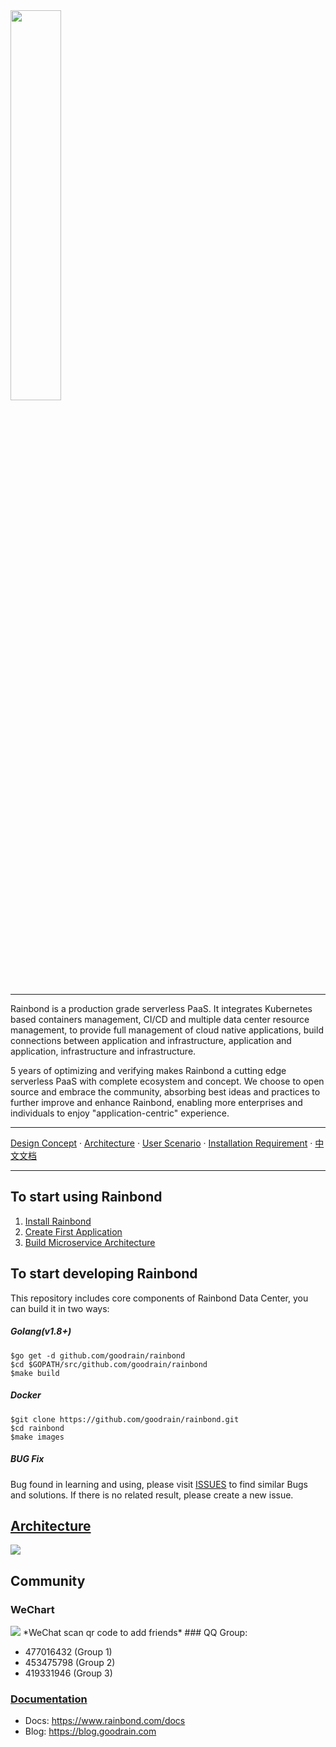 <img src="https://github.com/goodrain/rainbond/blob/master/docs/rainbond_logo.png" width="40%">

----
Rainbond is a production grade serverless PaaS. It integrates Kubernetes based containers management, CI/CD and multiple data center resource management, to provide full management of cloud native applications, build connections between application and infrastructure, application and application, infrastructure and infrastructure.

5 years of optimizing and verifying makes Rainbond a cutting edge serverless PaaS with complete ecosystem and concept. We choose to open source and embrace the community, absorbing best ideas and practices to further improve and enhance Rainbond, enabling more enterprises and individuals to enjoy "application-centric" experience.

----
[Design Concept](http://www.rainbond.com/docs/stable/getting-started/design-concept.html) · [Architecture](http://www.rainbond.com/docs/stable/getting-started/architecture.html) · [User Scenario](getting-started/scenario-microservice.html) · [Installation Requirement](http://www.rainbond.com/docs/stable/getting-started/pre-install.html) · [中文文档](https://github.com/goodrain/rainbond/blob/master/docs/Readme_cn.md)

----
## To start using Rainbond

1. [Install Rainbond](http://www.rainbond.com/docs/stable/getting-started/pre-install.html)
2. [Create First Application](http://www.rainbond.com/docs/stable/user-app-docs/addapp/addapp-code.html)
3. [Build Microservice Architecture](http://www.rainbond.com/docs/stable/user-app-docs/addapp/addapp-cloud_framework.html)

## To start developing Rainbond

This repository includes core components of Rainbond Data Center, you can build it in two ways:

##### Golang(v1.8+)

```
$go get -d github.com/goodrain/rainbond
$cd $GOPATH/src/github.com/goodrain/rainbond
$make build
```
##### Docker

```
$git clone https://github.com/goodrain/rainbond.git
$cd rainbond
$make images
```
##### BUG Fix

Bug found in learning and using, please visit [ISSUES](https://github.com/goodrain/rainbond/issues) to find similar Bugs and solutions. If there is no related result, please create a new issue.

## [Architecture](http://www.rainbond.com/docs/stable/getting-started/architecture.html)

<img src="https://github.com/goodrain/rainbond/blob/master/docs/rainbond_architecture.png" href="http://www.rainbond.com/docs/stable/getting-started/architecture.html">

## Community
### WeChart
<img src="https://github.com/goodrain/rainbond/blob/master/docs/Wechat.jpeg">
*WeChat scan qr code to add friends*
### QQ Group:

- 477016432 (Group 1) 
- 453475798 (Group 2)  
- 419331946 (Group 3)

### [Documentation](http://www.rainbond.com/docs/stable/)       

- Docs: https://www.rainbond.com/docs
- Blog: https://blog.goodrain.com



